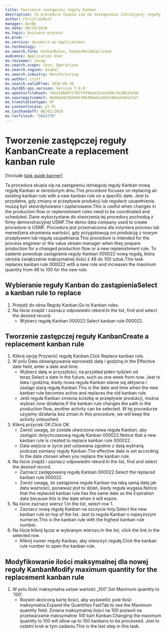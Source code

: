 ```yaml
---
title: Tworzenie zastępczej reguły Kanban
description: Ta procedura skupia się na zastąpieniu istniejącej reguły Kanban nową regułą Kanban w określonym dniu.
author: ChristianRytt
manager: AnnBe
ms.date: 08/29/2018
ms.topic: business-process
ms.prod: ''
ms.service: dynamics-ax-applications
ms.technology: ''
ms.search.form: KanbanRules, KanbanRuleDuplicate
audience: Application User
ms.reviewer: josaw
ms.search.scope: Core, Operations
ms.search.region: Global
ms.search.industry: Manufacturing
ms.author: crytt
ms.search.validFrom: 2016-06-30
ms.dyn365.ops.version: Version 7.0.0
ms.openlocfilehash: 7ded10b0972f07f4f86ee32cee596c5e30b15ebd
ms.sourcegitcommit: 8b4b6a9226d4e5f66498ab2a5b4160e26dd112af
ms.translationtype: HT
ms.contentlocale: pl-PL
ms.lasthandoff: 08/01/2019
ms.locfileid: "1843776"
---
```

# <a name="create-a-replacement-kanban-rule"></a><span data-ttu-id="f0a3f-103">Tworzenie zastępczej reguły Kanban</span><span class="sxs-lookup"><span data-stu-id="f0a3f-103">Create a replacement kanban rule</span></span>

[!include [task guide banner](../../includes/task-guide-banner.md)]

<span data-ttu-id="f0a3f-104">Ta procedura skupia się na zastąpieniu istniejącej reguły Kanban nową regułą Kanban w określonym dniu.</span><span class="sxs-lookup"><span data-stu-id="f0a3f-104">This procedure focuses on replacing an existing kanban rule with a new kanban rule on a specific date.</span></span> <span data-ttu-id="f0a3f-105">Jest to przydatne, gdy zmiany w przepływie produkcji lub regułach uzupełnienia muszą być skoordynowane i zaplanowane.</span><span class="sxs-lookup"><span data-stu-id="f0a3f-105">This is useful when changes in the production flow or replenishment rules need to be coordinated and scheduled.</span></span> <span data-ttu-id="f0a3f-106">Dane wykorzystane do stworzenia tej procedury pochodzą z firmy demonstracyjnej USMF.</span><span class="sxs-lookup"><span data-stu-id="f0a3f-106">The demo data company used to create procedure is USMF.</span></span> <span data-ttu-id="f0a3f-107">Procedura jest przeznaczona dla inżyniera procesu lub menedżera strumienia wartości, gdy przygotowują oni produkcję z nowym przepływem lub regułą uzupełniania.</span><span class="sxs-lookup"><span data-stu-id="f0a3f-107">This procedure is intended for the process engineer or the value stream manager when they prepare production for a changed production flow or a new replenishment rule.</span></span> <span data-ttu-id="f0a3f-108">To zadanie powoduje zastąpienie reguły Kanban 000022 nową regułą, która określa zwiększenie maksymalnej ilości z 48 do 100 sztuk.</span><span class="sxs-lookup"><span data-stu-id="f0a3f-108">This task replaces kanban rule 000022 with a new rule and increases the maximum quantity from 48 to 100 for the new rule.</span></span>


## <a name="select-a-kanban-rule-to-replace"></a><span data-ttu-id="f0a3f-109">Wybieranie reguły Kanban do zastąpienia</span><span class="sxs-lookup"><span data-stu-id="f0a3f-109">Select a kanban rule to replace</span></span>
1. <span data-ttu-id="f0a3f-110">Przejdź do okna Reguły Kanban.</span><span class="sxs-lookup"><span data-stu-id="f0a3f-110">Go to Kanban rules.</span></span>
2. <span data-ttu-id="f0a3f-111">Na liście znajdź i zaznacz odpowiedni rekord.</span><span class="sxs-lookup"><span data-stu-id="f0a3f-111">In the list, find and select the desired record.</span></span>
    * <span data-ttu-id="f0a3f-112">Wybierz regułę Kanban 000022.</span><span class="sxs-lookup"><span data-stu-id="f0a3f-112">Select kanban rule 000022.</span></span>  

## <a name="create-a-replacement-kanban-rule"></a><span data-ttu-id="f0a3f-113">Tworzenie zastępczej reguły Kanban</span><span class="sxs-lookup"><span data-stu-id="f0a3f-113">Create a replacement kanban rule</span></span>
1. <span data-ttu-id="f0a3f-114">Kliknij opcję Przywróć regułę Kanban.</span><span class="sxs-lookup"><span data-stu-id="f0a3f-114">Click Replace kanban rule.</span></span>
2. <span data-ttu-id="f0a3f-115">W polu Data obowiązywania wprowadź datę i godzinę.</span><span class="sxs-lookup"><span data-stu-id="f0a3f-115">In the Effective date field, enter a date and time.</span></span>
    * <span data-ttu-id="f0a3f-116">Wybierz datę w przyszłości, na przykład jeden tydzień od teraz.</span><span class="sxs-lookup"><span data-stu-id="f0a3f-116">Select a date in the future, such as one week from now.</span></span> <span data-ttu-id="f0a3f-117">Jest to data i godzina, kiedy nowa reguła Kanban stanie się aktywna i zastąpi starą regułę Kanban.</span><span class="sxs-lookup"><span data-stu-id="f0a3f-117">This is the date and time when the new kanban rule becomes active and replaces the old kanban rule.</span></span>  
    * <span data-ttu-id="f0a3f-118">Jeśli reguła Kanban zmienia ścieżkę w przepływie produkcji, można wybrać inne działanie.</span><span class="sxs-lookup"><span data-stu-id="f0a3f-118">If the kanban rule changes the path in the production flow,  another activity can be selected.</span></span>  <span data-ttu-id="f0a3f-119">W tej procedurze użyjemy działania bez zmian.</span><span class="sxs-lookup"><span data-stu-id="f0a3f-119">In this procedure, we will keep the activity untouched.</span></span>  
3. <span data-ttu-id="f0a3f-120">Kliknij przycisk OK.</span><span class="sxs-lookup"><span data-stu-id="f0a3f-120">Click OK.</span></span>
    * <span data-ttu-id="f0a3f-121">Zwróć uwagę, że została utworzona nowa reguła Kanban, aby zastąpić dotychczasową regułę Kanban 000022.</span><span class="sxs-lookup"><span data-stu-id="f0a3f-121">Notice that a new kanban rule is created to replace kanban rule 000022.</span></span>  
    * <span data-ttu-id="f0a3f-122">Data wejścia w życie jest ustawiana zgodnie z datą wybraną podczas zamiany reguły Kanban.</span><span class="sxs-lookup"><span data-stu-id="f0a3f-122">The effective date is set according to the date chosen when you replace the kanban rule.</span></span>  
4. <span data-ttu-id="f0a3f-123">Na liście znajdź i zaznacz odpowiedni rekord.</span><span class="sxs-lookup"><span data-stu-id="f0a3f-123">In the list, find and select the desired record.</span></span>
    * <span data-ttu-id="f0a3f-124">Zaznacz zastępowaną regułę Kanban 000022.</span><span class="sxs-lookup"><span data-stu-id="f0a3f-124">Select the replaced kanban rule 000022.</span></span>  
    * <span data-ttu-id="f0a3f-125">Zwróć uwagę, że zastąpiona reguła Kanban ma taką samą datę jak data ważności, ponieważ jest to dzień, kiedy reguła wygasa.</span><span class="sxs-lookup"><span data-stu-id="f0a3f-125">Notice that the replaced kanban rule has the same date as the Expiration date because this is the date when it will expire.</span></span>  
5. <span data-ttu-id="f0a3f-126">Na liście zaznacz wiersz 1.</span><span class="sxs-lookup"><span data-stu-id="f0a3f-126">In the list, select row 1.</span></span>
    * <span data-ttu-id="f0a3f-127">Zaznacz nową regułę Kanban na szczycie listy.</span><span class="sxs-lookup"><span data-stu-id="f0a3f-127">Select the new kanban rule on top of the list.</span></span> <span data-ttu-id="f0a3f-128">Jest to reguła Kanban o najwyższym numerze.</span><span class="sxs-lookup"><span data-stu-id="f0a3f-128">This is the kanban rule with the highest kanban rule number.</span></span>  
6. <span data-ttu-id="f0a3f-129">Na liście kliknij łącze w wybranym wierszu.</span><span class="sxs-lookup"><span data-stu-id="f0a3f-129">In the list, click the link in the selected row.</span></span>
    * <span data-ttu-id="f0a3f-130">Kliknij numer reguły Kanban, aby otworzyć regułę.</span><span class="sxs-lookup"><span data-stu-id="f0a3f-130">Click the kanban rule number to open the kanban rule.</span></span>  

## <a name="modify-maximum-quantity-for-the-replacement-kanban-rule"></a><span data-ttu-id="f0a3f-131">Modyfikowanie ilości maksymalnej dla nowej reguły Kanban</span><span class="sxs-lookup"><span data-stu-id="f0a3f-131">Modify maximum quantity for the replacement kanban rule</span></span>
1. <span data-ttu-id="f0a3f-132">W polu Ilość maksymalna ustaw wartość „100”.</span><span class="sxs-lookup"><span data-stu-id="f0a3f-132">Set Maximum quantity to '100'.</span></span>
    * <span data-ttu-id="f0a3f-133">Rozwiń skróconą kartę Ilości, aby wyświetlić pole Ilość maksymalna.</span><span class="sxs-lookup"><span data-stu-id="f0a3f-133">Expand the Quantities FastTab to see the Maximum quantity field.</span></span> <span data-ttu-id="f0a3f-134">Zmiana maksymalnej ilości na 100 pozwoli na przetwarzanie maksymalnie 100 kart Kanban.</span><span class="sxs-lookup"><span data-stu-id="f0a3f-134">Changing the maximum quantity to 100 will allow up to 100 kanbans to be processed.</span></span>    <span data-ttu-id="f0a3f-135">Jest to ostatni krok w tym zadaniu.</span><span class="sxs-lookup"><span data-stu-id="f0a3f-135">This is the last step in this task.</span></span>  

